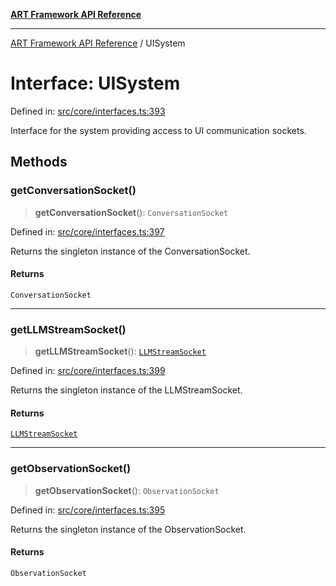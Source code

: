 [**ART Framework API Reference**](../README.md)

***

[ART Framework API Reference](../README.md) / UISystem

# Interface: UISystem

Defined in: [src/core/interfaces.ts:393](https://github.com/hashangit/ART/blob/13d06b82b833201787abcae252aaec8212ec73f7/src/core/interfaces.ts#L393)

Interface for the system providing access to UI communication sockets.

## Methods

### getConversationSocket()

> **getConversationSocket**(): `ConversationSocket`

Defined in: [src/core/interfaces.ts:397](https://github.com/hashangit/ART/blob/13d06b82b833201787abcae252aaec8212ec73f7/src/core/interfaces.ts#L397)

Returns the singleton instance of the ConversationSocket.

#### Returns

`ConversationSocket`

***

### getLLMStreamSocket()

> **getLLMStreamSocket**(): [`LLMStreamSocket`](../classes/LLMStreamSocket.md)

Defined in: [src/core/interfaces.ts:399](https://github.com/hashangit/ART/blob/13d06b82b833201787abcae252aaec8212ec73f7/src/core/interfaces.ts#L399)

Returns the singleton instance of the LLMStreamSocket.

#### Returns

[`LLMStreamSocket`](../classes/LLMStreamSocket.md)

***

### getObservationSocket()

> **getObservationSocket**(): `ObservationSocket`

Defined in: [src/core/interfaces.ts:395](https://github.com/hashangit/ART/blob/13d06b82b833201787abcae252aaec8212ec73f7/src/core/interfaces.ts#L395)

Returns the singleton instance of the ObservationSocket.

#### Returns

`ObservationSocket`
